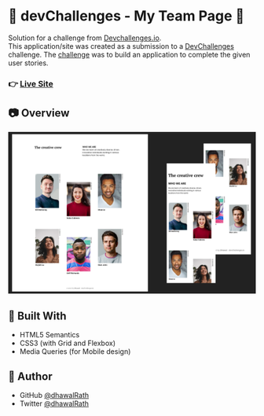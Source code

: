 # :star2: devChallenges - My Team Page :star2:
Solution for a challenge from [Devchallenges.io](https://devchallenges.io). </br>
This application/site was created as a submission to a [DevChallenges](https://devchallenges.io/challenges) challenge. The [challenge](https://devchallenges.io/challenges/hhmesazsqgKXrTkYkt0U) was to build an application to complete the given user stories.

### :point_right: [Live Site](https://my-team-page-challenge-3.netlify.app/)

## :camera: Overview

![ss](./ss.png)

## :muscle: Built With

- HTML5 Semantics
- CSS3 (with Grid and Flexbox)
- Media Queries (for Mobile design)

## :man: Author

- GitHub [@dhawalRath](https://{github.com/dhawalRath})
- Twitter [@dhawalRath](https://{twitter.com/dhawalRath})
